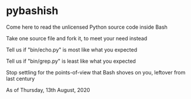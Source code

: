 # pybashish

Come here to read the unlicensed Python source code inside Bash

Take one source file and fork it, to meet your need instead

Tell us if "bin/echo.py" is most like what you expected

Tell us if "bin/grep.py" is least like what you expected

Stop settling for the points-of-view that Bash shoves on you, leftover from last century

As of Thursday, 13th August, 2020
